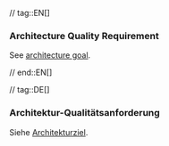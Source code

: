 // tag::EN[]
### Architecture Quality Requirement

See [architecture goal](#term-architecture-goal).


// end::EN[]

// tag::DE[]
### Architektur-Qualitätsanforderung

Siehe [Architekturziel](#term-architecture-goal).
